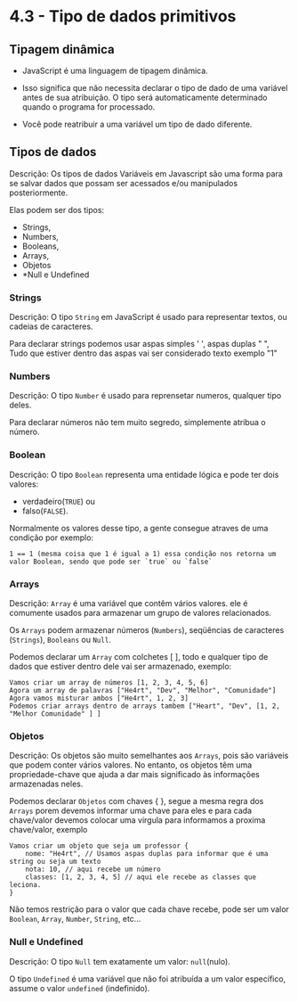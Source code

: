 # 4.3 - Tipo de dados primitivos

## Tipagem dinâmica

- JavaScript é uma linguagem de tipagem dinâmica.

- Isso significa que não necessita declarar o tipo de dado de uma variável antes de sua atribuição. O tipo será automaticamente determinado quando o programa for processado. 

- Você pode reatribuir a uma variável um tipo de dado diferente.

## Tipos de dados

Descrição: Os tipos de dados Variáveis em Javascript são uma forma para se salvar dados que possam ser acessados e/ou manipulados posteriormente.

Elas podem ser dos tipos:

- Strings,
- Numbers,
- Booleans,
- Arrays,
- Objetos
- *Null e Undefined


### Strings

Descrição: O tipo `String` em JavaScript é usado para representar textos, ou cadeias de caracteres.

Para declarar strings podemos usar aspas simples ' ', aspas duplas " ", Tudo que estiver dentro das aspas vai ser considerado texto exemplo "1" 



### Numbers

Descrição: O tipo `Number` é usado para reprensetar numeros, qualquer tipo deles.

Para declarar números não tem muito segredo, simplemente atribua o número.

### Boolean

Descrição: O tipo `Boolean` representa uma entidade lógica e pode ter dois valores:

- verdadeiro(`TRUE`) ou
- falso(`FALSE`).

Normalmente os valores desse tipo, a gente consegue atraves de uma condição por exemplo: 
    
    1 == 1 (mesma coisa que 1 é igual a 1) essa condição nos retorna um valor Boolean, sendo que pode ser `true` ou `false`

### Arrays

Descrição: `Array` é uma variável ​​que contêm vários valores. ele é comumente usados ​​para armazenar um grupo de valores relacionados.

Os `Arrays` podem armazenar números (`Numbers`), seqüências de caracteres (`Strings`), `Booleans` ou `Null`.

Podemos declarar um `Array` com colchetes [ ], todo e qualquer tipo de dados que estiver dentro dele vai ser armazenado, exemplo:

    Vamos criar um array de números [1, 2, 3, 4, 5, 6]
    Agora um array de palavras ["He4rt", "Dev", "Melhor", "Comunidade"]
    Agora vamos misturar ambos ["He4rt", 1, 2, 3]
    Podemos criar arrays dentro de arrays tambem ["Heart", "Dev", [1, 2, "Melhor Comunidade" ] ]

### Objetos

Descrição: Os objetos são muito semelhantes aos `Arrays`, pois são variáveis ​​que podem conter vários valores.
No entanto, os objetos têm uma propriedade-chave que ajuda a dar mais significado às informações armazenadas neles.

Podemos declarar `Objetos` com chaves { }, segue a mesma regra dos `Arrays` porem devemos informar uma chave para eles e para cada chave/valor devemos colocar uma virgula para informamos a proxima chave/valor, exemplo

    Vamos criar um objeto que seja um professor {
        nome: "He4rt", // Usamos aspas duplas para informar que é uma string ou seja um texto
        nota: 10, // aqui recebe um número
        classes: [1, 2, 3, 4, 5] // aqui ele recebe as classes que leciona.
    }

Não temos restrição para o valor que cada chave recebe, pode ser um valor `Boolean`, `Array`, `Number`, `String`, etc...

### Null e Undefined

Descrição: O tipo `Null` tem exatamente um valor: `null`(nulo).

O tipo `Undefined` é uma variável que não foi atribuída a um valor específico, assume o valor `undefined` (indefinido).
